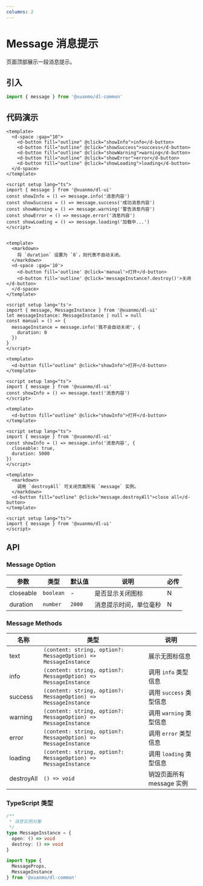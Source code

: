 ```yaml
---
columns: 2
---
```


# Message 消息提示

页面顶部展示一段消息提示。

## 引入

```typescript
import { message } from '@xuanmo/dl-common'
```

## 代码演示

```vue client=PC playground=Message title=基础
<template>
  <d-space :gap="10">
    <d-button fill="outline" @click="showInfo">info</d-button>
    <d-button fill="outline" @click="showSuccess">success</d-button>
    <d-button fill="outline" @click="showWarning">warning</d-button>
    <d-button fill="outline" @click="showError">error</d-button>
    <d-button fill="outline" @click="showLoading">loading</d-button>
  </d-space>
</template>

<script setup lang="ts">
import { message } from '@xuanmo/dl-ui'
const showInfo = () => message.info('消息内容')
const showSuccess = () => message.success('成功消息内容')
const showWarning = () => message.warning('警告消息内容')
const showError = () => message.error('消息内容')
const showLoading = () => message.loading('加载中...')
</script>
```

```vue client=PC playground=Message title=手动开启、关闭

<template>
  <markdown>
    将 `duration` 设置为 `0`，则代表不自动关闭。
  </markdown>
  <d-space :gap='10'>
    <d-button fill='outline' @click='manual'>打开</d-button>
    <d-button fill='outline' @click='messageInstance?.destroy()'>关闭</d-button>
  </d-space>
</template>

<script setup lang='ts'>
import { message, MessageInstance } from '@xuanmo/dl-ui'
let messageInstance: MessageInstance | null = null
const manual = () => {
  messageInstance = message.info('我不会自动关闭', {
    duration: 0
  })
}
</script>
```

```vue client=PC playground=Message title=不显示图标
<template>
  <d-button fill="outline" @click="showInfo">打开</d-button>
</template>

<script setup lang="ts">
import { message } from '@xuanmo/dl-ui'
const showInfo = () => message.text('消息内容')
</script>
```

```vue client=PC playground=Message title=显示关闭
<template>
  <d-button fill="outline" @click="showInfo">打开</d-button>
</template>

<script setup lang="ts">
import { message } from '@xuanmo/dl-ui'
const showInfo = () => message.info('消息内容', {
  closeable: true,
  duration: 5000
})
</script>
```

```vue client=PC playground=Message title=关闭所有消息
<template>
  <markdown>
    调用 `destroyAll` 可关闭页面所有 `message` 实例。
  </markdown>
  <d-button fill="outline" @click="message.destroyAll">close all</d-button>
</template>

<script setup lang="ts">
import { message } from '@xuanmo/dl-ui'
</script>
```

## API

### Message Option

|参数|类型|默认值|说明|必传|
|---|----|-----|---|----|
|closeable|`boolean`|-|是否显示关闭图标|N|
|duration|`number`|`2000`|消息提示时间，单位毫秒|N|

### Message Methods

|名称|类型|说明|
|---|----|---|
|text|`(content: string, option?: MessageOption) => MessageInstance`|展示无图标信息|
|info|`(content: string, option?: MessageOption) => MessageInstance`|调用 `info` 类型信息|
|success|`(content: string, option?: MessageOption) => MessageInstance`|调用 `success` 类型信息|
|warning|`(content: string, option?: MessageOption) => MessageInstance`|调用 `warning` 类型信息|
|error|`(content: string, option?: MessageOption) => MessageInstance`|调用 `error` 类型信息|
|loading|`(content: string, option?: MessageOption) => MessageInstance`|调用 `loading` 类型信息|
|destroyAll|`() => void`|销毁页面所有 message 实例|


### TypeScript 类型

```typescript
/**
 * 消息实例对象
 */
type MessageInstance = {
  open: () => void
  destroy: () => void
}

import type {
  MessageProps,
  MessageInstance
} from '@xuanmo/dl-common'
```
